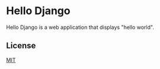 # Hello Django

Hello Django is a web application that displays "hello world".

## License
[MIT](https://choosealicense.com/licenses/mit/)

